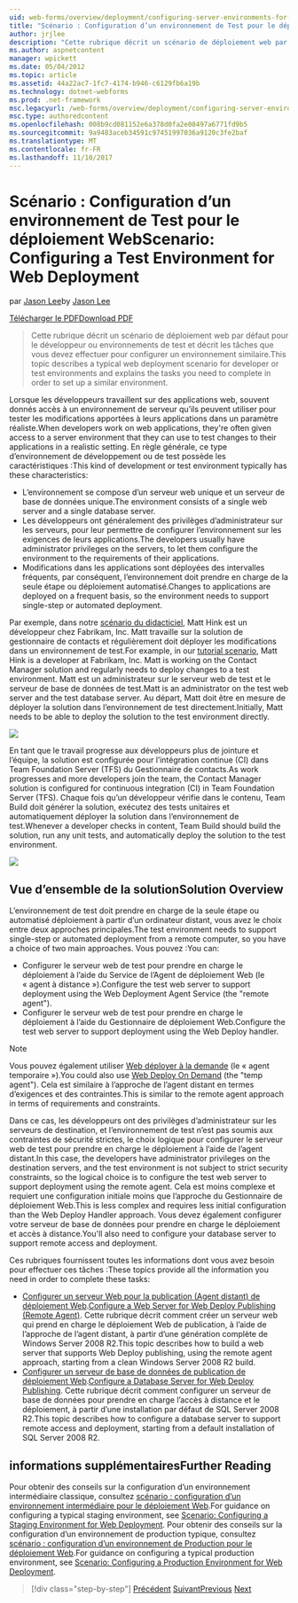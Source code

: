 ```yaml
---
uid: web-forms/overview/deployment/configuring-server-environments-for-web-deployment/scenario-configuring-a-test-environment-for-web-deployment
title: "Scénario : Configuration d’un environnement de Test pour le déploiement Web | Documents Microsoft"
author: jrjlee
description: "Cette rubrique décrit un scénario de déploiement web par défaut pour le développeur ou environnements de test et décrit les tâches que vous devez effectuer pour configurer un si..."
ms.author: aspnetcontent
manager: wpickett
ms.date: 05/04/2012
ms.topic: article
ms.assetid: 44a22ac7-1fc7-4174-b946-c6129fb6a19b
ms.technology: dotnet-webforms
ms.prod: .net-framework
msc.legacyurl: /web-forms/overview/deployment/configuring-server-environments-for-web-deployment/scenario-configuring-a-test-environment-for-web-deployment
msc.type: authoredcontent
ms.openlocfilehash: 008b9cd081152e6a378d0fa2e08497a6771fd9b5
ms.sourcegitcommit: 9a9483aceb34591c97451997036a9120c3fe2baf
ms.translationtype: MT
ms.contentlocale: fr-FR
ms.lasthandoff: 11/10/2017
---
```

<a name="scenario-configuring-a-test-environment-for-web-deployment"></a><span data-ttu-id="2c74f-103">Scénario : Configuration d’un environnement de Test pour le déploiement Web</span><span class="sxs-lookup"><span data-stu-id="2c74f-103">Scenario: Configuring a Test Environment for Web Deployment</span></span>
====================
<span data-ttu-id="2c74f-104">par [Jason Lee](https://github.com/jrjlee)</span><span class="sxs-lookup"><span data-stu-id="2c74f-104">by [Jason Lee](https://github.com/jrjlee)</span></span>

[<span data-ttu-id="2c74f-105">Télécharger le PDF</span><span class="sxs-lookup"><span data-stu-id="2c74f-105">Download PDF</span></span>](https://msdnshared.blob.core.windows.net/media/MSDNBlogsFS/prod.evol.blogs.msdn.com/CommunityServer.Blogs.Components.WeblogFiles/00/00/00/63/56/8130.DeployingWebAppsInEnterpriseScenarios.pdf)

> <span data-ttu-id="2c74f-106">Cette rubrique décrit un scénario de déploiement web par défaut pour le développeur ou environnements de test et décrit les tâches que vous devez effectuer pour configurer un environnement similaire.</span><span class="sxs-lookup"><span data-stu-id="2c74f-106">This topic describes a typical web deployment scenario for developer or test environments and explains the tasks you need to complete in order to set up a similar environment.</span></span>


<span data-ttu-id="2c74f-107">Lorsque les développeurs travaillent sur des applications web, souvent donnés accès à un environnement de serveur qu’ils peuvent utiliser pour tester les modifications apportées à leurs applications dans un paramètre réaliste.</span><span class="sxs-lookup"><span data-stu-id="2c74f-107">When developers work on web applications, they're often given access to a server environment that they can use to test changes to their applications in a realistic setting.</span></span> <span data-ttu-id="2c74f-108">En règle générale, ce type d’environnement de développement ou de test possède les caractéristiques :</span><span class="sxs-lookup"><span data-stu-id="2c74f-108">This kind of development or test environment typically has these characteristics:</span></span>

- <span data-ttu-id="2c74f-109">L’environnement se compose d’un serveur web unique et un serveur de base de données unique.</span><span class="sxs-lookup"><span data-stu-id="2c74f-109">The environment consists of a single web server and a single database server.</span></span>
- <span data-ttu-id="2c74f-110">Les développeurs ont généralement des privilèges d’administrateur sur les serveurs, pour leur permettre de configurer l’environnement sur les exigences de leurs applications.</span><span class="sxs-lookup"><span data-stu-id="2c74f-110">The developers usually have administrator privileges on the servers, to let them configure the environment to the requirements of their applications.</span></span>
- <span data-ttu-id="2c74f-111">Modifications dans les applications sont déployées des intervalles fréquents, par conséquent, l’environnement doit prendre en charge de la seule étape ou déploiement automatisé.</span><span class="sxs-lookup"><span data-stu-id="2c74f-111">Changes to applications are deployed on a frequent basis, so the environment needs to support single-step or automated deployment.</span></span>

<span data-ttu-id="2c74f-112">Par exemple, dans notre [scénario du didacticiel](../deploying-web-applications-in-enterprise-scenarios/enterprise-web-deployment-scenario-overview.md), Matt Hink est un développeur chez Fabrikam, Inc. Matt travaille sur la solution de gestionnaire de contacts et régulièrement doit déployer les modifications dans un environnement de test.</span><span class="sxs-lookup"><span data-stu-id="2c74f-112">For example, in our [tutorial scenario](../deploying-web-applications-in-enterprise-scenarios/enterprise-web-deployment-scenario-overview.md), Matt Hink is a developer at Fabrikam, Inc. Matt is working on the Contact Manager solution and regularly needs to deploy changes to a test environment.</span></span> <span data-ttu-id="2c74f-113">Matt est un administrateur sur le serveur web de test et le serveur de base de données de test.</span><span class="sxs-lookup"><span data-stu-id="2c74f-113">Matt is an administrator on the test web server and the test database server.</span></span> <span data-ttu-id="2c74f-114">Au départ, Matt doit être en mesure de déployer la solution dans l’environnement de test directement.</span><span class="sxs-lookup"><span data-stu-id="2c74f-114">Initially, Matt needs to be able to deploy the solution to the test environment directly.</span></span>

![](scenario-configuring-a-test-environment-for-web-deployment/_static/image1.png)

<span data-ttu-id="2c74f-115">En tant que le travail progresse aux développeurs plus de jointure et l’équipe, la solution est configurée pour l’intégration continue (CI) dans Team Foundation Server (TFS) du Gestionnaire de contacts.</span><span class="sxs-lookup"><span data-stu-id="2c74f-115">As work progresses and more developers join the team, the Contact Manager solution is configured for continuous integration (CI) in Team Foundation Server (TFS).</span></span> <span data-ttu-id="2c74f-116">Chaque fois qu’un développeur vérifie dans le contenu, Team Build doit générer la solution, exécutez des tests unitaires et automatiquement déployer la solution dans l’environnement de test.</span><span class="sxs-lookup"><span data-stu-id="2c74f-116">Whenever a developer checks in content, Team Build should build the solution, run any unit tests, and automatically deploy the solution to the test environment.</span></span>

![](scenario-configuring-a-test-environment-for-web-deployment/_static/image2.png)

## <a name="solution-overview"></a><span data-ttu-id="2c74f-117">Vue d’ensemble de la solution</span><span class="sxs-lookup"><span data-stu-id="2c74f-117">Solution Overview</span></span>

<span data-ttu-id="2c74f-118">L’environnement de test doit prendre en charge de la seule étape ou automatisé déploiement à partir d’un ordinateur distant, vous avez le choix entre deux approches principales.</span><span class="sxs-lookup"><span data-stu-id="2c74f-118">The test environment needs to support single-step or automated deployment from a remote computer, so you have a choice of two main approaches.</span></span> <span data-ttu-id="2c74f-119">Vous pouvez :</span><span class="sxs-lookup"><span data-stu-id="2c74f-119">You can:</span></span>

- <span data-ttu-id="2c74f-120">Configurer le serveur web de test pour prendre en charge le déploiement à l’aide du Service de l’Agent de déploiement Web (le « agent à distance »).</span><span class="sxs-lookup"><span data-stu-id="2c74f-120">Configure the test web server to support deployment using the Web Deployment Agent Service (the "remote agent").</span></span>
- <span data-ttu-id="2c74f-121">Configurer le serveur web de test pour prendre en charge le déploiement à l’aide du Gestionnaire de déploiement Web.</span><span class="sxs-lookup"><span data-stu-id="2c74f-121">Configure the test web server to support deployment using the Web Deploy handler.</span></span>

> [!NOTE]
> <span data-ttu-id="2c74f-122">Vous pouvez également utiliser [Web déployer à la demande](https://technet.microsoft.com/en-us/library/ee517345(WS.10).aspx) (le « agent temporaire »).</span><span class="sxs-lookup"><span data-stu-id="2c74f-122">You could also use [Web Deploy On Demand](https://technet.microsoft.com/en-us/library/ee517345(WS.10).aspx) (the "temp agent").</span></span> <span data-ttu-id="2c74f-123">Cela est similaire à l’approche de l’agent distant en termes d’exigences et des contraintes.</span><span class="sxs-lookup"><span data-stu-id="2c74f-123">This is similar to the remote agent approach in terms of requirements and constraints.</span></span>


<span data-ttu-id="2c74f-124">Dans ce cas, les développeurs ont des privilèges d’administrateur sur les serveurs de destination, et l’environnement de test n’est pas soumis aux contraintes de sécurité strictes, le choix logique pour configurer le serveur web de test pour prendre en charge le déploiement à l’aide de l’agent distant.</span><span class="sxs-lookup"><span data-stu-id="2c74f-124">In this case, the developers have administrator privileges on the destination servers, and the test environment is not subject to strict security constraints, so the logical choice is to configure the test web server to support deployment using the remote agent.</span></span> <span data-ttu-id="2c74f-125">Cela est moins complexe et requiert une configuration initiale moins que l’approche du Gestionnaire de déploiement Web.</span><span class="sxs-lookup"><span data-stu-id="2c74f-125">This is less complex and requires less initial configuration than the Web Deploy Handler approach.</span></span> <span data-ttu-id="2c74f-126">Vous devez également configurer votre serveur de base de données pour prendre en charge le déploiement et accès à distance.</span><span class="sxs-lookup"><span data-stu-id="2c74f-126">You'll also need to configure your database server to support remote access and deployment.</span></span>

<span data-ttu-id="2c74f-127">Ces rubriques fournissent toutes les informations dont vous avez besoin pour effectuer ces tâches :</span><span class="sxs-lookup"><span data-stu-id="2c74f-127">These topics provide all the information you need in order to complete these tasks:</span></span>

- <span data-ttu-id="2c74f-128">[Configurer un serveur Web pour la publication (Agent distant) de déploiement Web](configuring-a-web-server-for-web-deploy-publishing-remote-agent.md).</span><span class="sxs-lookup"><span data-stu-id="2c74f-128">[Configure a Web Server for Web Deploy Publishing (Remote Agent)](configuring-a-web-server-for-web-deploy-publishing-remote-agent.md).</span></span> <span data-ttu-id="2c74f-129">Cette rubrique décrit comment créer un serveur web qui prend en charge le déploiement Web de publication, à l’aide de l’approche de l’agent distant, à partir d’une génération complète de Windows Server 2008 R2.</span><span class="sxs-lookup"><span data-stu-id="2c74f-129">This topic describes how to build a web server that supports Web Deploy publishing, using the remote agent approach, starting from a clean Windows Server 2008 R2 build.</span></span>
- <span data-ttu-id="2c74f-130">[Configurer un serveur de base de données de publication de déploiement Web](configuring-a-database-server-for-web-deploy-publishing.md).</span><span class="sxs-lookup"><span data-stu-id="2c74f-130">[Configure a Database Server for Web Deploy Publishing](configuring-a-database-server-for-web-deploy-publishing.md).</span></span> <span data-ttu-id="2c74f-131">Cette rubrique décrit comment configurer un serveur de base de données pour prendre en charge l’accès à distance et le déploiement, à partir d’une installation par défaut de SQL Server 2008 R2.</span><span class="sxs-lookup"><span data-stu-id="2c74f-131">This topic describes how to configure a database server to support remote access and deployment, starting from a default installation of SQL Server 2008 R2.</span></span>

## <a name="further-reading"></a><span data-ttu-id="2c74f-132">informations supplémentaires</span><span class="sxs-lookup"><span data-stu-id="2c74f-132">Further Reading</span></span>

<span data-ttu-id="2c74f-133">Pour obtenir des conseils sur la configuration d’un environnement intermédiaire classique, consultez [scénario : configuration d’un environnement intermédiaire pour le déploiement Web](scenario-configuring-a-staging-environment-for-web-deployment.md).</span><span class="sxs-lookup"><span data-stu-id="2c74f-133">For guidance on configuring a typical staging environment, see [Scenario: Configuring a Staging Environment for Web Deployment](scenario-configuring-a-staging-environment-for-web-deployment.md).</span></span> <span data-ttu-id="2c74f-134">Pour obtenir des conseils sur la configuration d’un environnement de production typique, consultez [scénario : configuration d’un environnement de Production pour le déploiement Web](scenario-configuring-a-production-environment-for-web-deployment.md).</span><span class="sxs-lookup"><span data-stu-id="2c74f-134">For guidance on configuring a typical production environment, see [Scenario: Configuring a Production Environment for Web Deployment](scenario-configuring-a-production-environment-for-web-deployment.md).</span></span>

>[!div class="step-by-step"]
<span data-ttu-id="2c74f-135">[Précédent](choosing-the-right-approach-to-web-deployment.md)
[Suivant](scenario-configuring-a-staging-environment-for-web-deployment.md)</span><span class="sxs-lookup"><span data-stu-id="2c74f-135">[Previous](choosing-the-right-approach-to-web-deployment.md)
[Next](scenario-configuring-a-staging-environment-for-web-deployment.md)</span></span>
